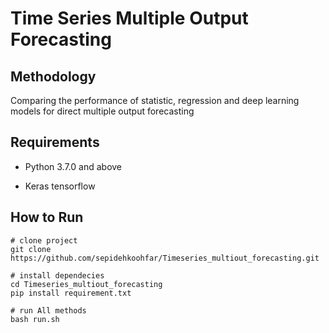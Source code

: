 # Time Series Multiple Output Forecasting

## Methodology
 
Comparing the performance of statistic, regression and deep learning models for direct multiple output forecasting

## Requirements

- Python 3.7.0 and above

- Keras tensorflow 

## How to Run

``` 
# clone project
git clone https://github.com/sepidehkoohfar/Timeseries_multiout_forecasting.git

# install dependecies
cd Timeseries_multiout_forecasting
pip install requirement.txt

# run All methods
bash run.sh
```
